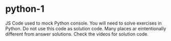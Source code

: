 # python-1

JS Code used to mock Python console. You will need to solve exercises in Python. Do not use this code as solution code. Many places ar eintentionally different from answer solutions. Check the videos for solution code.

